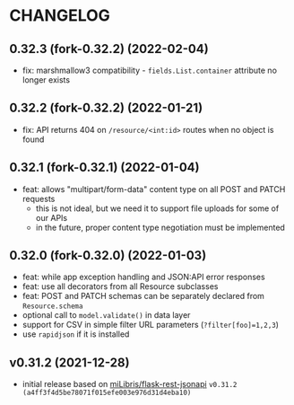 # CHANGELOG

## 0.32.3 (fork-0.32.2) (2022-02-04)

- fix: marshmallow3 compatibility - `fields.List.container` attribute no longer exists

## 0.32.2 (fork-0.32.2) (2022-01-21)

- fix: API returns 404 on `/resource/<int:id>` routes when no object is found

## 0.32.1 (fork-0.32.1) (2022-01-04)

- feat: allows "multipart/form-data" content type on all POST and PATCH requests
  - this is not ideal, but we need it to support file uploads for some of our APIs
  - in the future, proper content type negotiation must be implemented

## 0.32.0 (fork-0.32.0) (2022-01-03)

- feat: while app exception handling and JSON:API error responses
- feat: use all decorators from all Resource subclasses
- feat: POST and PATCH schemas can be separately declared from `Resource.schema`
- optional call to `model.validate()` in data layer
- support for CSV in simple filter URL parameters (`?filter[foo]=1,2,3`)
- use `rapidjson` if it is installed

## v0.31.2 (2021-12-28)

- initial release based on
  [miLibris/flask-rest-jsonapi](https://github.com/miLibris/flask-rest-jsonapi) `v0.31.2
  (a4ff3f4d5be78071f015efe003e976d31d4eba10)`
